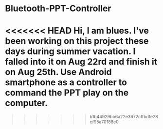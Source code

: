 Bluetooth-PPT-Controller
========================
<<<<<<< HEAD
Hi, I am blues.
I've been working on this project these days during summer vacation.
I falled into it on Aug 22rd and finish it on Aug 25th.
Use Android smartphone as a controller to command the PPT play on the computer.
=======
>>>>>>> b1b44929bb6a22e3672cffbdfe28cf95a70188e0
